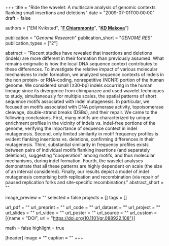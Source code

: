 +++
title = "Ride the wavelet: A multiscale analysis of genomic contexts flanking small insertions and deletions"
date = "2009-07-01T00:00:00"
draft = false

authors = ["EM Kvikstad", "[__F Chiaromonte__](https://sites.psu.edu/chiaromonte)", "[__KD Makova__](http://www.bx.psu.edu/makova_lab)"]

publication = "_Genome Research_"
publication_short = "_GENOME RES_"
publication_types = ["2"]

abstract = "Recent studies have revealed that insertions and deletions (indels) are more different in their formation than previously assumed. What remains enigmatic is how the local DNA sequence context contributes to these differences. To investigate the relative impact of various molecular mechanisms to indel formation, we analyzed sequence contexts of indels in the non protein- or RNA-coding, nonrepetitive (NCNR) portion of the human genome. We considered small (≤30-bp) indels occurring in the human lineage since its divergence from chimpanzee and used wavelet techniques to study, simultaneously for multiple scales, the spatial patterns of short sequence motifs associated with indel mutagenesis. In particular, we focused on motifs associated with DNA polymerase activity, topoisomerase cleavage, double-strand breaks (DSBs), and their repair. We came to the following conclusions. First, many motifs are characterized by unique enrichment profiles in the vicinity of indels vs. indel-free portions of the genome, verifying the importance of sequence context in indel mutagenesis. Second, only limited similarity in motif frequency profiles is evident flanking insertions vs. deletions, confirming differences in their mutagenesis. Third, substantial similarity in frequency profiles exists between pairs of individual motifs flanking insertions (and separately deletions), suggesting \"cooperation\" among motifs, and thus molecular mechanisms, during indel formation. Fourth, the wavelet analyses demonstrate that all these patterns are highly dependent on scale (the size of an interval considered). Finally, our results depict a model of indel mutagenesis comprising both replication and recombination (via repair of paused replication forks and site-specific recombination)."
abstract_short = ""

image_preview = ""
selected = false
projects = []
tags = []

url_pdf = ""
url_preprint = ""
url_code = ""
url_dataset = ""
url_project = ""
url_slides = ""
url_video = ""
url_poster = ""
url_source = ""
url_custom = [{name = "DOI", url = "https://doi.org/10.1101/gr.088922.108"}]

math = false
highlight = true

[header]
image = ""
caption = ""
+++
